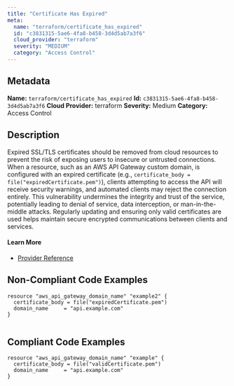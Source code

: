 ```yaml
---
title: "Certificate Has Expired"
meta:
  name: "terraform/certificate_has_expired"
  id: "c3831315-5ae6-4fa8-b458-3d4d5ab7a3f6"
  cloud_provider: "terraform"
  severity: "MEDIUM"
  category: "Access Control"
---
```

## Metadata
**Name:** `terraform/certificate_has_expired`
**Id:** `c3831315-5ae6-4fa8-b458-3d4d5ab7a3f6`
**Cloud Provider:** terraform
**Severity:** Medium
**Category:** Access Control
## Description
Expired SSL/TLS certificates should be removed from cloud resources to prevent the risk of exposing users to insecure or untrusted connections. When a resource, such as an AWS API Gateway custom domain, is configured with an expired certificate (e.g., `certificate_body = file("expiredCertificate.pem")`), clients attempting to access the API will receive security warnings, and automated clients may reject the connection entirely. This vulnerability undermines the integrity and trust of the service, potentially leading to denial of service, data interception, or man-in-the-middle attacks. Regularly updating and ensuring only valid certificates are used helps maintain secure encrypted communications between clients and services.

#### Learn More

 - [Provider Reference](https://registry.terraform.io/providers/hashicorp/aws/latest/docs/resources/api_gateway_rest_api)

## Non-Compliant Code Examples
```aws
resource "aws_api_gateway_domain_name" "example2" {
  certificate_body = file("expiredCertificate.pem")
  domain_name     = "api.example.com"
}


```

## Compliant Code Examples
```aws
resource "aws_api_gateway_domain_name" "example" {
  certificate_body = file("validCertificate.pem")
  domain_name     = "api.example.com"
}


```